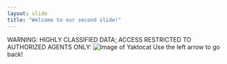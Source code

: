 ```yaml
---
layout: slide
title: "Welcome to our second slide!"
---
```

WARNING: HIGHLY CLASSIFIED DATA; ACCESS RESTRICTED TO AUTHORIZED AGENTS ONLY:
![Image of Yaktocat](https://octodex.github.com/images/yaktocat.png)
Use the left arrow to go back!
